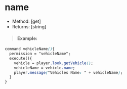 # name

* Method: \[get\]
* Returns: \[string\]

> #### Example:

```css
command vehicleName(){
  permission = "vehicleName";
  execute(){
    vehicle = player.look.getVehicle();
    vehicleName = vehicle.name;
    player.message("Vehicles Name: " + vehicleName);
  }
}
```

